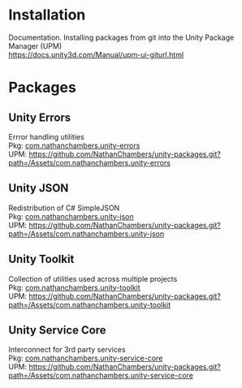 # Installation
Documentation. Installing packages from git into the Unity Package Manager (UPM)  
https://docs.unity3d.com/Manual/upm-ui-giturl.html

# Packages
## Unity Errors
Errror handling utilities  
Pkg: [com.nathanchambers.unity-errors](https://github.com/NathanChambers/unity-packages/tree/master/Assets/com.nathanchambers.unity-errors)  
UPM: https://github.com/NathanChambers/unity-packages.git?path=/Assets/com.nathanchambers.unity-errors

## Unity JSON
Redistribution of C# SimpleJSON  
Pkg: [com.nathanchambers.unity-json](https://github.com/NathanChambers/unity-packages/tree/master/Assets/com.nathanchambers.unity-json)  
UPM: https://github.com/NathanChambers/unity-packages.git?path=/Assets/com.nathanchambers.unity-json

## Unity Toolkit
Collection of utilities used across multiple projects  
Pkg: [com.nathanchambers.unity-toolkit](https://github.com/NathanChambers/unity-packages/tree/master/Assets/com.nathanchambers.unity-toolkit)  
UPM: https://github.com/NathanChambers/unity-packages.git?path=/Assets/com.nathanchambers.unity-toolkit

## Unity Service Core
Interconnect for 3rd party services  
Pkg: [com.nathanchambers.unity-service-core](https://github.com/NathanChambers/unity-packages/tree/master/Assets/com.nathanchambers.unity-service-core)  
UPM: https://github.com/NathanChambers/unity-packages.git?path=/Assets/com.nathanchambers.unity-service-core